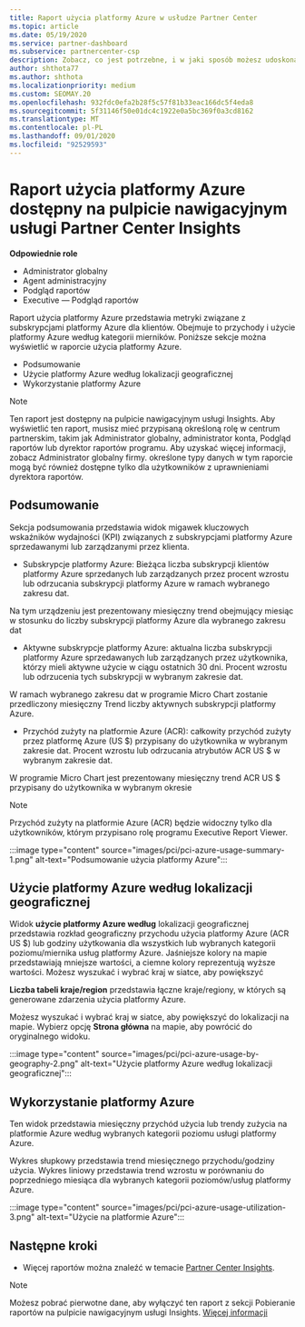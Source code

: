 ```yaml
---
title: Raport użycia platformy Azure w usłudze Partner Center
ms.topic: article
ms.date: 05/19/2020
ms.service: partner-dashboard
ms.subservice: partnercenter-csp
description: Zobacz, co jest potrzebne, i w jaki sposób możesz udoskonalić korzystanie z subskrypcji platformy Azure sprzedawanych lub zarządzanych przez klientów.
author: shthota77
ms.author: shthota
ms.localizationpriority: medium
ms.custom: SEOMAY.20
ms.openlocfilehash: 932fdc0efa2b28f5c57f81b33eac166dc5f4eda8
ms.sourcegitcommit: 5f31146f50e01dc4c1922e0a5bc369f0a3cd8162
ms.translationtype: MT
ms.contentlocale: pl-PL
ms.lasthandoff: 09/01/2020
ms.locfileid: "92529593"
---
```

# <a name="azure-usage-report-available-from-the-partner-center-insights-dashboard"></a>Raport użycia platformy Azure dostępny na pulpicie nawigacyjnym usługi Partner Center Insights

**Odpowiednie role**
- Administrator globalny
- Agent administracyjny
- Podgląd raportów
- Executive — Podgląd raportów

Raport użycia platformy Azure przedstawia metryki związane z subskrypcjami platformy Azure dla klientów. Obejmuje to przychody i użycie platformy Azure według kategorii mierników. Poniższe sekcje można wyświetlić w raporcie użycia platformy Azure.

- Podsumowanie
- Użycie platformy Azure według lokalizacji geograficznej
- Wykorzystanie platformy Azure

 > [!NOTE]
 > Ten raport jest dostępny na pulpicie nawigacyjnym usługi Insights. Aby wyświetlić ten raport, musisz mieć przypisaną określoną rolę w centrum partnerskim, takim jak Administrator globalny, administrator konta, Podgląd raportów lub dyrektor raportów programu. Aby uzyskać więcej informacji, zobacz Administrator globalny firmy. określone typy danych w tym raporcie mogą być również dostępne tylko dla użytkowników z uprawnieniami dyrektora raportów.

## <a name="summary"></a>Podsumowanie

Sekcja podsumowania przedstawia widok migawek kluczowych wskaźników wydajności (KPI) związanych z subskrypcjami platformy Azure sprzedawanymi lub zarządzanymi przez klienta.  

- Subskrypcje platformy Azure: Bieżąca liczba subskrypcji klientów platformy Azure sprzedanych lub zarządzanych przez procent wzrostu lub odrzucania subskrypcji platformy Azure w ramach wybranego zakresu dat.

Na tym urządzeniu jest prezentowany miesięczny trend obejmujący miesiąc w stosunku do liczby subskrypcji platformy Azure dla wybranego zakresu dat
- Aktywne subskrypcje platformy Azure: aktualna liczba subskrypcji platformy Azure sprzedawanych lub zarządzanych przez użytkownika, którzy mieli aktywne użycie w ciągu ostatnich 30 dni.
Procent wzrostu lub odrzucenia tych subskrypcji w wybranym zakresie dat.

W ramach wybranego zakresu dat w programie Micro Chart zostanie przedliczony miesięczny Trend liczby aktywnych subskrypcji platformy Azure.

- Przychód zużyty na platformie Azure (ACR): całkowity przychód zużyty przez platformę Azure (US $) przypisany do użytkownika w wybranym zakresie dat.
Procent wzrostu lub odrzucania atrybutów ACR US $ w wybranym zakresie dat. 

W programie Micro Chart jest prezentowany miesięczny trend ACR US $ przypisany do użytkownika w wybranym okresie


> [!NOTE]
 > Przychód zużyty na platformie Azure (ACR) będzie widoczny tylko dla użytkowników, którym przypisano rolę programu Executive Report Viewer.

:::image type="content" source="images/pci/pci-azure-usage-summary-1.png" alt-text="Podsumowanie użycia platformy Azure":::

## <a name="azure-usage-by-geography"></a>Użycie platformy Azure według lokalizacji geograficznej

Widok **użycie platformy Azure według** lokalizacji geograficznej przedstawia rozkład geograficzny przychodu użycia platformy Azure (ACR US $) lub godziny użytkowania dla wszystkich lub wybranych kategorii poziomu/miernika usług platformy Azure. Jaśniejsze kolory na mapie przedstawiają mniejsze wartości, a ciemne kolory reprezentują wyższe wartości. Możesz wyszukać i wybrać kraj w siatce, aby powiększyć 

**Liczba tabeli kraje/region** przedstawia łączne kraje/regiony, w których są generowane zdarzenia użycia platformy Azure.

Możesz wyszukać i wybrać kraj w siatce, aby powiększyć do lokalizacji na mapie. Wybierz opcję **Strona główna** na mapie, aby powrócić do oryginalnego widoku.

:::image type="content" source="images/pci/pci-azure-usage-by-geography-2.png" alt-text="Użycie platformy Azure według lokalizacji geograficznej":::

## <a name="azure-utilization"></a>Wykorzystanie platformy Azure

Ten widok przedstawia miesięczny przychód użycia lub trendy zużycia na platformie Azure według wybranych kategorii poziomu usługi platformy Azure. 

Wykres słupkowy przedstawia trend miesięcznego przychodu/godziny użycia. Wykres liniowy przedstawia trend wzrostu w porównaniu do poprzedniego miesiąca dla wybranych kategorii poziomów/usług platformy Azure.

:::image type="content" source="images/pci/pci-azure-usage-utilization-3.png" alt-text="Użycie na platformie Azure":::

## <a name="next-steps"></a>Następne kroki

- Więcej raportów można znaleźć w temacie [Partner Center Insights](partner-center-insights.md).

>[!NOTE] 
> Możesz pobrać pierwotne dane, aby wyłączyć ten raport z sekcji Pobieranie raportów na pulpicie nawigacyjnym usługi Insights. [Więcej informacji](pci-download-reports.md) 
